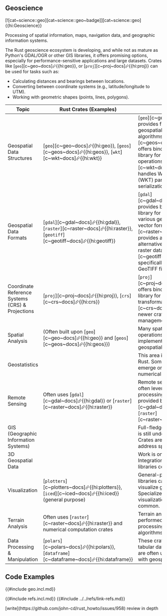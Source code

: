 ## Geoscience

[![cat~science::geo][cat~science::geo~badge]][cat~science::geo]{{hi:Geoscience}}

Processing of spatial information, maps, navigation data, and geographic information systems.

The Rust geoscience ecosystem is developing, and while not as mature as Python's GDAL/OGR or other GIS libraries, it offers promising options, especially for performance-sensitive applications and large datasets. Crates like [`geo`][c~geo~docs]⮳{{hi:geo}}, or [`proj`][c~proj~docs]⮳{{hi:proj}} can be used for tasks such as:

- Calculating distances and bearings between locations.
- Converting between coordinate systems (e.g., latitude/longitude to UTM).
- Working with geometric shapes (points, lines, polygons).

| Topic | Rust Crates (Examples) | Notes |
|---|---|---|
| Geospatial Data Structures | [`geo`][c~geo~docs]⮳{{hi:geo}}, [`geos`][c~geos~docs]⮳{{hi:geos}}, [`wkt`][c~wkt~docs]⮳{{hi:wkt}} | [`geo`][c~geo~docs]⮳{{hi:geo}} provides fundamental geospatial types and algorithms. [`geos`][c~geos~docs]⮳{{hi:geos}} offers bindings to the GEOS library for more advanced operations. [`wkt`][c~wkt~docs]⮳{{hi:wkt}} handles Well-Known Text (WKT) parsing and serialization. |
| Geospatial Data Formats | [`gdal`][c~gdal~docs]⮳{{hi:gdal}}, [`raster`][c~raster~docs]⮳{{hi:raster}}, [`geotiff`][c~geotiff~docs]⮳{{hi:geotiff}} | [`gdal`][c~gdal~docs]⮳{{hi:gdal}} provides bindings to the GDAL library for reading and writing various geospatial raster and vector formats. [`raster`][c~raster~docs]⮳{{hi:raster}} provides a pure Rust alternative for working with raster data. [`geotiff`][c~geotiff~docs]⮳{{hi:geotiff}} specifically focuses on GeoTIFF files. |
| Coordinate Reference Systems (CRS) & Projections | [`proj`][c~proj~docs]⮳{{hi:proj}}, [`crs`][c~crs~docs]⮳{{hi:crs}} | [`proj`][c~proj~docs]⮳{{hi:proj}} offers bindings to the PROJ library for coordinate transformations. [`crs`][c~crs~docs]⮳{{hi:crs}} is a newer crate focused on CRS management in Rust. |
| Spatial Analysis | (Often built upon [`geo`][c~geo~docs]⮳{{hi:geo}} and [`geos`][c~geos~docs]⮳{{hi:geos}}) | Many spatial analysis operations can be implemented using the core geospatial crates. |
| Geostatistics | | This area is still developing in Rust. Some crates might emerge or be based on numerical computation crates. |
| Remote Sensing | Often uses [`gdal`][c~gdal~docs]⮳{{hi:gdal}} or [`raster`][c~raster~docs]⮳{{hi:raster}} | Remote sensing applications often leverage raster processing capabilities provided by crates like [`gdal`][c~gdal~docs]⮳{{hi:gdal}} or [`raster`][c~raster~docs]⮳{{hi:raster}}. |
| GIS (Geographic Information Systems) | | Full-fledged GIS functionality is still under development. Crates are emerging to address specific aspects. |
| 3D Geospatial Data | | Work is ongoing in this area. Integration with 3D graphics libraries could be a direction. |
| Visualization | [`plotters`][c~plotters~docs]⮳{{hi:plotters}}, [`iced`][c~iced~docs]⮳{{hi:iced}} (general purpose) | General-purpose plotting libraries can be used to visualize geospatial data. Specialized geospatial visualization crates are less common. |
| Terrain Analysis | Often uses [`raster`][c~raster~docs]⮳{{hi:raster}} and numerical computation crates | Terrain analysis can be performed using raster processing and numerical algorithms. |
| Data Processing & Manipulation | [`polars`][c~polars~docs]⮳{{hi:polars}}, [`dataframe`][c~dataframe~docs]⮳{{hi:dataframe}} | These crates are useful for tabular data processing and are often used in conjunction with geospatial data. |

## Code Examples

{{#include geo.incl.md}}

{{#include refs.incl.md}}
{{#include ../../refs/link-refs.md}}

<div class="hidden">
[write](https://github.com/john-cd/rust_howto/issues/958)
review in depth
</div>
